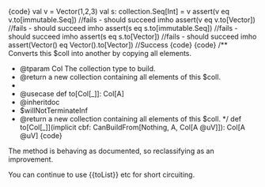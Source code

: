 {code}
val v = Vector(1,2,3)
val s: collection.Seq[Int] = v
assert(v eq v.to[immutable.Seq]) //fails - should succeed imho
assert(v eq v.to[Vector]) //fails - should succeed imho
assert(s eq s.to[immutable.Seq]) //fails - should succeed imho
assert(s eq s.to[Vector]) //fails - should succeed imho
assert(Vector() eq Vector().to[Vector]) //Success
{code}
{code}
  /** Converts this $coll into another by copying all elements.
   *  @tparam Col  The collection type to build.
   *  @return a new collection containing all elements of this $coll.
   *
   *  @usecase def to[Col[_]]: Col[A]
   *    @inheritdoc
   *    $willNotTerminateInf
   *    @return a new collection containing all elements of this $coll.
   */
  def to[Col[_]](implicit cbf: CanBuildFrom[Nothing, A, Col[A @uV]]): Col[A @uV]
{code}

The method is behaving as documented, so reclassifying as an improvement.

You can continue to use {{toList}} etc for short circuiting.
